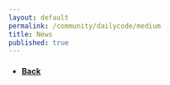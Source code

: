 ```yaml
---
layout: default
permalink: /community/dailycode/medium
title: News
published: true
---
```

<!--div class='search-box'>Search</div-->

<script src="https://polyfill.io/v3/polyfill.min.js?features=es6"></script>
<script id="MathJax-script" async src="https://cdn.jsdelivr.net/npm/mathjax@3/es5/tex-mml-chtml.js"></script>

<script>
    MathJax = {
        tex: {
            inlineMath: [['$', '$'], ['\\(', '\\)']]
        }
    };
    async function getQuestions(){
        let response = await fetch(`https://cors.discretemath.ca/https://puzzle.discretemath.ca/api/questions`);
        let data = await response.json()
        let questions = document.querySelector(".questions")
        
        for(let i = 0; i<data.data.length; i++){
            if (data.data[i].difficulty === "Medium"){
            let question = `
            <div class="question">
                <h3>`+data.data[i].title+`</h3>
                <p>`+data.data[i].body+`</h3>
                <div style="margin:auto; margin-top:2em">
                    <input id="`+data.data[i].id+`" class="email-input" style="margin:auto;" placeholder="email (carleton cmail)">
                    <input class="answer-input" style="margin:auto;" placeholder="answer">
                    <br>
                    <input style="margin:auto;" type="button" value="submit" onclick="send()">
                </div>
            </div>
            `
            questions.innerHTML += question
            break
            }
        }
        MathJax.typeset()
    }

    async function send(){
        const s = {
            "submission": {
                "email": document.querySelector(".email-input").value,
                "answer": document.querySelector(".answer-input").value,
                "question_id": document.querySelector(".email-input").id
            }
        }

        const settings = {
            method: 'POST',
            headers: {
                Accept: 'application/json',
                'Content-Type': 'application/json',
                'Access-Control-Allow-Origin': '*'
            },
            body: JSON.stringify(s)
        };
        
        try {
            let fetchResponse = await fetch(`https://cors.discretemath.ca/https://puzzle.discretemath.ca/api/submissions`, settings);
            let data = await fetchResponse.json();
            document.querySelector(".result").innerHTML =""
            
            if(data.data.correct){
                document.querySelector(".result").innerHTML ='<h5 style="color:green">That Answer is Correct!</h5>'
            }else{
                document.querySelector(".result").innerHTML ='<h5 style="color:red">That Answer is incorrect.</h5>'
            }

        } catch (e) {
            return e;
        }   
        
        

    }
    getQuestions()
</script>
<div class='content-wrap'>
    <div class="questions"></div>
     <div style="margin:auto; text-align:center">
        <p class="result" style="margin:auto;"></p>
    </div>
    <ul class="small-subpage-list">
        <li>
            <a href="/community/dailycode/">
            <h4>Back</h4>
            </a>
        </li>
    </ul>
</div>

